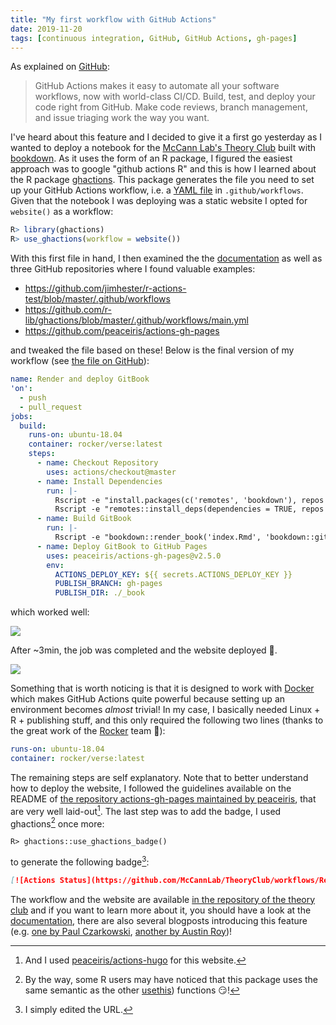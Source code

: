 ```yaml
---
title: "My first workflow with GitHub Actions"
date: 2019-11-20
tags: [continuous integration, GitHub, GitHub Actions, gh-pages]
---
```



As explained on [GitHub](https://github.com/features/actions):

> GitHub Actions makes it easy to automate all your software workflows, now with world-class CI/CD. Build, test, and deploy your code right from GitHub. Make code reviews, branch management, and issue triaging work the way you want.

I've heard about this feature and I decided to give it a first go yesterday as I
wanted to deploy a notebook for the [McCann Lab's Theory
Club](https://github.com/McCannLab/TheoryClub) built with
[bookdown](https://bookdown.org/). As it uses the form of an R package, I figured
the easiest approach was to google "github actions R" and this is how I learned
about the R package [ghactions](https://github.com/r-lib/ghactions). This
package generates the file you need to set up your GitHub Actions workflow, i.e.
a [YAML file](https://en.wikipedia.org/wiki/YAML) in `.github/workflows`. Given
that the notebook I was deploying was a static website I opted for `website()`
as a workflow:


```R
R> library(ghactions)
R> use_ghactions(workflow = website())
```

With this first file in hand, I then examined the the [documentation](https://help.github.com/en/actions/automating-your-workflow-with-github-actions) as well as three GitHub repositories where I found valuable examples:

- https://github.com/jimhester/r-actions-test/blob/master/.github/workflows
- https://github.com/r-lib/ghactions/blob/master/.github/workflows/main.yml
- https://github.com/peaceiris/actions-gh-pages

and tweaked the file based on these! Below is the final version of my workflow (see [the file on GitHub](https://github.com/McCannLab/TheoryClub/blob/master/.github/workflows/main.yml)):


```yaml
name: Render and deploy GitBook
'on':
  - push
  - pull_request
jobs:
  build:
    runs-on: ubuntu-18.04
    container: rocker/verse:latest
    steps:
      - name: Checkout Repository
        uses: actions/checkout@master
      - name: Install Dependencies
        run: |-
          Rscript -e "install.packages(c('remotes', 'bookdown'), repos = 'https://muug.ca/mirror/cran/')"
          Rscript -e "remotes::install_deps(dependencies = TRUE, repos = 'https://muug.ca/mirror/cran/')"
      - name: Build GitBook
        run: |-
          Rscript -e "bookdown::render_book('index.Rmd', 'bookdown::gitbook')"
      - name: Deploy GitBook to GitHub Pages
        uses: peaceiris/actions-gh-pages@v2.5.0
        env:
          ACTIONS_DEPLOY_KEY: ${{ secrets.ACTIONS_DEPLOY_KEY }}
          PUBLISH_BRANCH: gh-pages
          PUBLISH_DIR: ./_book
```


which worked well:


![](./ghactions00.png)

After ~3min, the job was completed and the website deployed :tada:.

![](./ghactions01.png)


Something that is worth noticing is that it is designed to work with [Docker](https://www.docker.com/) which makes GitHub Actions quite powerful because setting up an environment becomes *almost* trivial! In my case, I basically needed Linux + R + publishing stuff, and this only required the following two lines (thanks to the great work of the [Rocker](https://www.rocker-project.org/) team :clap:):

```yaml
runs-on: ubuntu-18.04
container: rocker/verse:latest
```

The remaining steps are self explanatory. Note that to better understand how to deploy the website, I followed the guidelines available on the README of [the repository actions-gh-pages maintained by peaceiris](https://github.com/peaceiris/actions-gh-pages), that are very well laid-out[^deploy]. The last step was to add the badge, I used ghactions[^usethis] once more:

```
R> ghactions::use_ghactions_badge()
```

to generate the following badge[^badge]:

```markdown
[![Actions Status](https://github.com/McCannLab/TheoryClub/workflows/Render%20and%20deploy%20GitBook/badge.svg)](https://github.com/McCannLab/TheoryClub/actions)
```

The workflow and the website are available [in the repository of the theory club](https://github.com/McCannLab/TheoryClub) and if you want to learn more about it, you should have a look at the [documentation](https://help.github.com/en/actions/automating-your-workflow-with-github-actions), there are also several blogposts introducing this feature (e.g. [one by Paul Czarkowski](https://tech.paulcz.net/blog/intro-to-github-actions/), [another by Austin Roy](https://scotch.io/bar-talk/introducing-github-actions))!

<!-- I may use this to deploy my website!  -->


[^usethis]: By the way, some R users may have noticed that this package uses the same semantic as the other [usethis](https://github.com/r-lib/ghactions)) functions :smirk:!

[^badge]: I simply edited the URL.

[^deploy]: And I used [peaceiris/actions-hugo](https://github.com/peaceiris/actions-hugo) for this website.
